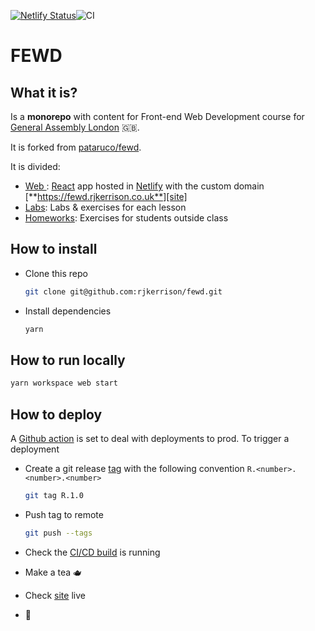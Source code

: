 [![Netlify Status](https://api.netlify.com/api/v1/badges/150d56fe-ff4a-40d4-96ef-be16c2594501/deploy-status)](https://app.netlify.com/sites/quirky-villani-0eccf5/deploys)![CI](https://github.com/rjkerrison/fewd/workflows/CI/badge.svg)

# FEWD

## What it is?

Is a **monorepo** with content for Front-end Web Development course for [General Assembly London][ga] 🇬🇧.

It is forked from [pataruco/fewd][fork].

It is divided:

- [Web ](./web/readme.md): [React][react] app hosted in [Netlify][netlify] with the custom domain [**https://fewd.rjkerrison.co.uk**][site]
- [Labs](./labs/readme.md): Labs & exercises for each lesson
- [Homeworks](./homeworks/readme.md): Exercises for students outside class

## How to install

- Clone this repo

  ```sh
  git clone git@github.com:rjkerrison/fewd.git
  ```

- Install dependencies

  ```sh
  yarn
  ```

## How to run locally

```sh
yarn workspace web start
```

## How to deploy

A [Github action][gh-actions] is set to deal with deployments to prod. To trigger a deployment

- Create a git release [tag][git-tag] with the following convention `R.<number>.<number>.<number>`

  ```sh
  git tag R.1.0
  ```

- Push tag to remote

  ```sh
  git push --tags
  ```

- Check the [CI/CD build][ci-build] is running

- Make a tea 🫖

- Check [site][site] live

- 🚀

[react]: https://reactjs.org/
[netlify]: https://www.netlify.com/
[ga]: https://generalassemb.ly/locations/london
[gh-actions]: https://github.com/features/actions
[remark]: https://github.com/gnab/remark/
[remark-syntax]: https://github.com/gnab/remark/wiki/Markdown
[git-tag]: https://git-scm.com/book/en/v2/Git-Basics-Tagging
[site]: https://fewd.rjkerrison.co.uk/
[fork]: https://github.com/pataruco/fewd
[ci-build]: https://github.com/rjkerrison/fewd/actions?query=workflow%3ACI
